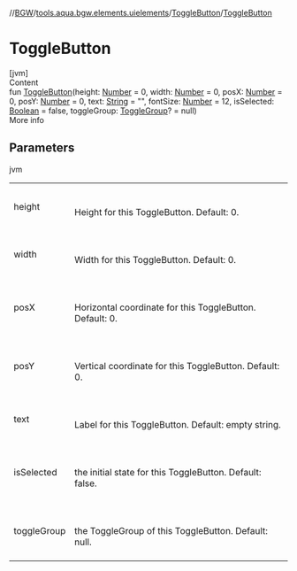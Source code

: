 //[BGW](../../../index.md)/[tools.aqua.bgw.elements.uielements](../index.md)/[ToggleButton](index.md)/[ToggleButton](-toggle-button.md)



# ToggleButton  
[jvm]  
Content  
fun [ToggleButton](-toggle-button.md)(height: [Number](https://kotlinlang.org/api/latest/jvm/stdlib/kotlin/-number/index.html) = 0, width: [Number](https://kotlinlang.org/api/latest/jvm/stdlib/kotlin/-number/index.html) = 0, posX: [Number](https://kotlinlang.org/api/latest/jvm/stdlib/kotlin/-number/index.html) = 0, posY: [Number](https://kotlinlang.org/api/latest/jvm/stdlib/kotlin/-number/index.html) = 0, text: [String](https://kotlinlang.org/api/latest/jvm/stdlib/kotlin/-string/index.html) = "", fontSize: [Number](https://kotlinlang.org/api/latest/jvm/stdlib/kotlin/-number/index.html) = 12, isSelected: [Boolean](https://kotlinlang.org/api/latest/jvm/stdlib/kotlin/-boolean/index.html) = false, toggleGroup: [ToggleGroup](../-toggle-group/index.md)? = null)  
More info  


## Parameters  
  
jvm  
  
| | |
|---|---|
| <a name="tools.aqua.bgw.elements.uielements/ToggleButton/ToggleButton/#kotlin.Number#kotlin.Number#kotlin.Number#kotlin.Number#kotlin.String#kotlin.Number#kotlin.Boolean#tools.aqua.bgw.elements.uielements.ToggleGroup?/PointingToDeclaration/"></a>height| <a name="tools.aqua.bgw.elements.uielements/ToggleButton/ToggleButton/#kotlin.Number#kotlin.Number#kotlin.Number#kotlin.Number#kotlin.String#kotlin.Number#kotlin.Boolean#tools.aqua.bgw.elements.uielements.ToggleGroup?/PointingToDeclaration/"></a><br><br>Height for this ToggleButton. Default: 0.<br><br>|
| <a name="tools.aqua.bgw.elements.uielements/ToggleButton/ToggleButton/#kotlin.Number#kotlin.Number#kotlin.Number#kotlin.Number#kotlin.String#kotlin.Number#kotlin.Boolean#tools.aqua.bgw.elements.uielements.ToggleGroup?/PointingToDeclaration/"></a>width| <a name="tools.aqua.bgw.elements.uielements/ToggleButton/ToggleButton/#kotlin.Number#kotlin.Number#kotlin.Number#kotlin.Number#kotlin.String#kotlin.Number#kotlin.Boolean#tools.aqua.bgw.elements.uielements.ToggleGroup?/PointingToDeclaration/"></a><br><br>Width for this ToggleButton. Default: 0.<br><br>|
| <a name="tools.aqua.bgw.elements.uielements/ToggleButton/ToggleButton/#kotlin.Number#kotlin.Number#kotlin.Number#kotlin.Number#kotlin.String#kotlin.Number#kotlin.Boolean#tools.aqua.bgw.elements.uielements.ToggleGroup?/PointingToDeclaration/"></a>posX| <a name="tools.aqua.bgw.elements.uielements/ToggleButton/ToggleButton/#kotlin.Number#kotlin.Number#kotlin.Number#kotlin.Number#kotlin.String#kotlin.Number#kotlin.Boolean#tools.aqua.bgw.elements.uielements.ToggleGroup?/PointingToDeclaration/"></a><br><br>Horizontal coordinate for this ToggleButton. Default: 0.<br><br>|
| <a name="tools.aqua.bgw.elements.uielements/ToggleButton/ToggleButton/#kotlin.Number#kotlin.Number#kotlin.Number#kotlin.Number#kotlin.String#kotlin.Number#kotlin.Boolean#tools.aqua.bgw.elements.uielements.ToggleGroup?/PointingToDeclaration/"></a>posY| <a name="tools.aqua.bgw.elements.uielements/ToggleButton/ToggleButton/#kotlin.Number#kotlin.Number#kotlin.Number#kotlin.Number#kotlin.String#kotlin.Number#kotlin.Boolean#tools.aqua.bgw.elements.uielements.ToggleGroup?/PointingToDeclaration/"></a><br><br>Vertical coordinate for this ToggleButton. Default: 0.<br><br>|
| <a name="tools.aqua.bgw.elements.uielements/ToggleButton/ToggleButton/#kotlin.Number#kotlin.Number#kotlin.Number#kotlin.Number#kotlin.String#kotlin.Number#kotlin.Boolean#tools.aqua.bgw.elements.uielements.ToggleGroup?/PointingToDeclaration/"></a>text| <a name="tools.aqua.bgw.elements.uielements/ToggleButton/ToggleButton/#kotlin.Number#kotlin.Number#kotlin.Number#kotlin.Number#kotlin.String#kotlin.Number#kotlin.Boolean#tools.aqua.bgw.elements.uielements.ToggleGroup?/PointingToDeclaration/"></a><br><br>Label for this ToggleButton. Default: empty string.<br><br>|
| <a name="tools.aqua.bgw.elements.uielements/ToggleButton/ToggleButton/#kotlin.Number#kotlin.Number#kotlin.Number#kotlin.Number#kotlin.String#kotlin.Number#kotlin.Boolean#tools.aqua.bgw.elements.uielements.ToggleGroup?/PointingToDeclaration/"></a>isSelected| <a name="tools.aqua.bgw.elements.uielements/ToggleButton/ToggleButton/#kotlin.Number#kotlin.Number#kotlin.Number#kotlin.Number#kotlin.String#kotlin.Number#kotlin.Boolean#tools.aqua.bgw.elements.uielements.ToggleGroup?/PointingToDeclaration/"></a><br><br>the initial state for this ToggleButton. Default: false.<br><br>|
| <a name="tools.aqua.bgw.elements.uielements/ToggleButton/ToggleButton/#kotlin.Number#kotlin.Number#kotlin.Number#kotlin.Number#kotlin.String#kotlin.Number#kotlin.Boolean#tools.aqua.bgw.elements.uielements.ToggleGroup?/PointingToDeclaration/"></a>toggleGroup| <a name="tools.aqua.bgw.elements.uielements/ToggleButton/ToggleButton/#kotlin.Number#kotlin.Number#kotlin.Number#kotlin.Number#kotlin.String#kotlin.Number#kotlin.Boolean#tools.aqua.bgw.elements.uielements.ToggleGroup?/PointingToDeclaration/"></a><br><br>the ToggleGroup of this ToggleButton. Default: null.<br><br>|
  
  



